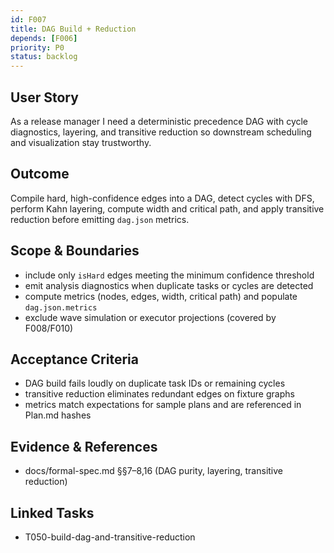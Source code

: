 ```yaml
---
id: F007
title: DAG Build + Reduction
depends: [F006]
priority: P0
status: backlog
---
```


## User Story
As a release manager I need a deterministic precedence DAG with cycle diagnostics, layering, and transitive reduction so downstream scheduling and visualization stay trustworthy.

## Outcome
Compile hard, high-confidence edges into a DAG, detect cycles with DFS, perform Kahn layering, compute width and critical path, and apply transitive reduction before emitting `dag.json` metrics.

## Scope & Boundaries
- include only `isHard` edges meeting the minimum confidence threshold
- emit analysis diagnostics when duplicate tasks or cycles are detected
- compute metrics (nodes, edges, width, critical path) and populate `dag.json.metrics`
- exclude wave simulation or executor projections (covered by F008/F010)

## Acceptance Criteria
- DAG build fails loudly on duplicate task IDs or remaining cycles
- transitive reduction eliminates redundant edges on fixture graphs
- metrics match expectations for sample plans and are referenced in Plan.md hashes

## Evidence & References
- docs/formal-spec.md §§7–8,16 (DAG purity, layering, transitive reduction)

## Linked Tasks
- T050-build-dag-and-transitive-reduction
